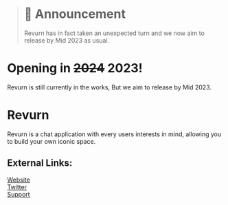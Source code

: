 > # 📢 Announcement
> Revurn has in fact taken an unexpected turn and we now aim to release by Mid 2023 as usual.

# Opening in ~~2024~~ 2023!
Revurn is still currently in the works, But we aim to release by Mid 2023.

# Revurn
Revurn is a chat application with every users interests in mind, allowing you to build your own iconic space. 

## External Links:
[Website](https://revurn.com)<br>
[Twitter](https://twitter.com/RevurnApp)<br>
[Support](https://support.revurn.com)
